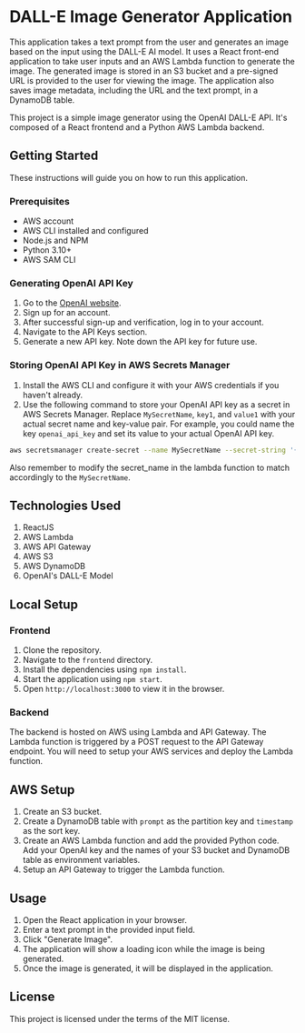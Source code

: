 # DALL-E Image Generator Application

This application takes a text prompt from the user and generates an image based on the input using the DALL-E AI model. It uses a React front-end application to take user inputs and an AWS Lambda function to generate the image. The generated image is stored in an S3 bucket and a pre-signed URL is provided to the user for viewing the image. The application also saves image metadata, including the URL and the text prompt, in a DynamoDB table.


This project is a simple image generator using the OpenAI DALL-E API. It's composed of a React frontend and a Python AWS Lambda backend.

## Getting Started

These instructions will guide you on how to run this application.

### Prerequisites

* AWS account
* AWS CLI installed and configured
* Node.js and NPM
* Python 3.10+
* AWS SAM CLI

### Generating OpenAI API Key

1. Go to the [OpenAI website](https://platform.openai.com/signup/).
2. Sign up for an account.
3. After successful sign-up and verification, log in to your account.
4. Navigate to the API Keys section.
5. Generate a new API key. Note down the API key for future use.

### Storing OpenAI API Key in AWS Secrets Manager

1. Install the AWS CLI and configure it with your AWS credentials if you haven't already.
2. Use the following command to store your OpenAI API key as a secret in AWS Secrets Manager. Replace `MySecretName`, `key1`, and `value1` with your actual secret name and key-value pair. For example, you could name the key `openai_api_key` and set its value to your actual OpenAI API key.

```bash
aws secretsmanager create-secret --name MySecretName --secret-string '{"key1":"value1"}'
```

Also remember to modify the secret_name in the lambda function to match accordingly to the `MySecretName`.

## Technologies Used

1. ReactJS
2. AWS Lambda
3. AWS API Gateway
4. AWS S3
5. AWS DynamoDB
6. OpenAI's DALL-E Model

## Local Setup

### Frontend

1. Clone the repository.
2. Navigate to the `frontend` directory.
3. Install the dependencies using `npm install`.
4. Start the application using `npm start`.
5. Open `http://localhost:3000` to view it in the browser.

### Backend

The backend is hosted on AWS using Lambda and API Gateway. The Lambda function is triggered by a POST request to the API Gateway endpoint. You will need to setup your AWS services and deploy the Lambda function.

## AWS Setup

1. Create an S3 bucket.
2. Create a DynamoDB table with `prompt` as the partition key and `timestamp` as the sort key.
3. Create an AWS Lambda function and add the provided Python code. Add your OpenAI key and the names of your S3 bucket and DynamoDB table as environment variables.
4. Setup an API Gateway to trigger the Lambda function.

## Usage

1. Open the React application in your browser.
2. Enter a text prompt in the provided input field.
3. Click "Generate Image".
4. The application will show a loading icon while the image is being generated.
5. Once the image is generated, it will be displayed in the application.

## License

This project is licensed under the terms of the MIT license.
